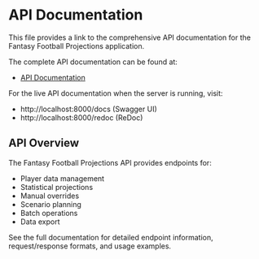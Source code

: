 # API Documentation

This file provides a link to the comprehensive API documentation for the Fantasy Football Projections application.

The complete API documentation can be found at:
- [API Documentation](../backend/api/docs/README.md)

For the live API documentation when the server is running, visit:
- http://localhost:8000/docs (Swagger UI)
- http://localhost:8000/redoc (ReDoc)

## API Overview

The Fantasy Football Projections API provides endpoints for:

- Player data management
- Statistical projections
- Manual overrides
- Scenario planning
- Batch operations
- Data export

See the full documentation for detailed endpoint information, request/response formats, and usage examples.